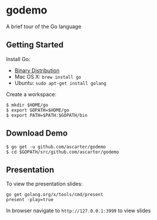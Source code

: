 # godemo

A brief tour of the Go language

## Getting Started

Install Go:

* [Binary Distribution](http://golang.org/doc/install)
* Mac OS X: `brew install go`
* Ubuntu: `sudo apt-get install golang`


Create a workspace:

	$ mkdir $HOME/go
	$ export GOPATH=$HOME/go
	$ export PATH=$PATH:$GOPATH/bin

## Download Demo

    $ go get -u github.com/ascarter/godemo
    $ cd $GOPATH/src/github.com/ascarter/godemo

## Presentation

To view the presentation slides:

    go get golang.org/x/tools/cmd/present
    present -play=true

In browser navigate to `http://127.0.0.1:3999` to view slides

